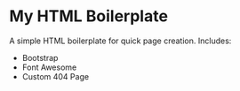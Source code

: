 # My HTML Boilerplate

A simple HTML boilerplate for quick page creation. Includes:
+ Bootstrap
+ Font Awesome
+ Custom 404 Page
